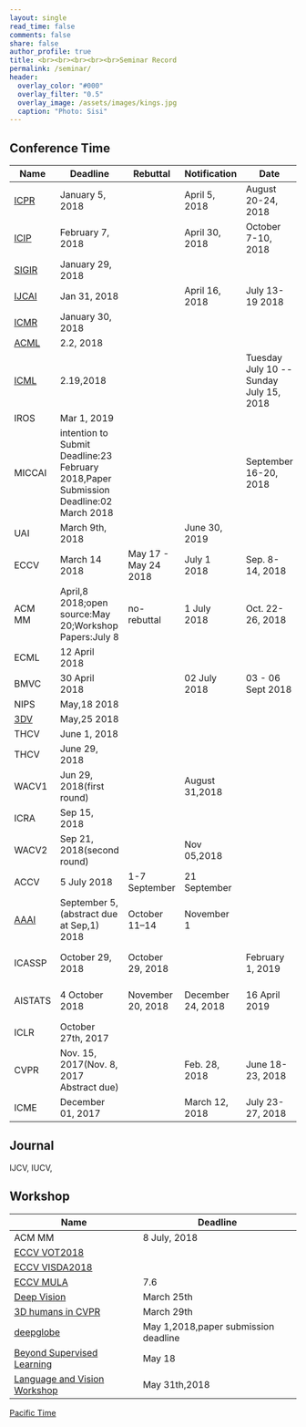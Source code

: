 ```yaml
---
layout: single
read_time: false
comments: false
share: false
author_profile: true
title: <br><br><br><br><br>Seminar Record
permalink: /seminar/
header:
  overlay_color: "#000"
  overlay_filter: "0.5"
  overlay_image: /assets/images/kings.jpg
  caption: "Photo: Sisi"
---
```


<!--
## Seminar Record


> <small>
    2017.11.3<br>
    Network Compresssion<br>
    (<a href="/note/compress-network.pdf"  target="_blank">.pdf</a>)
</small>

> <small>
    2017.10.3<br>
    Large Kernel Matters<br>
    (<a href="/note/largeKernelMatters.pdf"  target="_blank">.pdf</a>)
</small>


> <small>
    2017.6.19<br>
    Training Neural Networks Without Gradients: A Scalable ADMM Approach<br>
    (<a href="/note/admm_nn.pdf"  target="_blank">.pdf</a>)
</small>
-->

## Conference Time 

| Name | Deadline | Rebuttal | Notification | Date | Place |
| --- | --- | --- | --- | --- | --- |
| <a href="http://www.icpr2018.org/"  target="_blank" >ICPR</a> | January 5, 2018 |  | April 5, 2018 |August 20-24, 2018 |  Beijing|
| <a href="https://2018.ieeeicip.org/ImportantDates.asp"  target="_blank" >ICIP</a> | February 7, 2018 |  | April 30, 2018 | October 7-10, 2018	 |  Athens, Greece|
| <a href="http://sigir.org/sigir2018/"  target="_blank" >SIGIR</a>|January 29, 2018|  |  |||
|<a href="https://www.ijcai-18.org/important-dates/"  target="_blank" >IJCAI</a> |Jan 31, 2018|  |  April 16, 2018 |July 13-19 2018|  Stockholm, Sweden|
|<a href="http://www.icmr2018.org/"  target="_blank" >ICMR</a>|January 30, 2018|  |  |||
|<a href="http://www.acml-conf.org/2018/"  target="_blank">ACML</a>| 2.2, 2018 |  |  |||
|<a href="https://2017.icml.cc/Conferences/2018"  target="_blank">ICML</a>|2.19,2018|  |  |Tuesday July 10 -- Sunday July 15, 2018| Stockholm Sweden|
|IROS|Mar 1, 2019|  | |||
|MICCAI|intention to Submit Deadline:23 February 2018,Paper Submission Deadline:02 March 2018|  |  |September 16-20, 2018| Granada Conference Centre|
|UAI|March 9th, 2018|  | June 30, 2019 ||Macau,China|
| ECCV | March 14 2018 |May 17 - May 24 2018| July 1 2018 |Sep. 8-14, 2018|Munich, Germany|
| ACM MM | April,8 2018;open source:May 20;Workshop Papers:July 8 |no-rebuttal  | 1 July 2018 |Oct. 22-26, 2018|Seoul, Korea|
|ECML|12 April 2018|  |  |||
|BMVC|30 April 2018|  | 02 July 2018 |03 - 06 Sept 2018|Northumbria University|
|NIPS| May,18  2018 |  |  |||
|<a href="http://3dv18.uniud.it/"  target="_blank">3DV</a>| May,25  2018 |  |  ||
|THCV|June 1, 2018|  |  |||
|THCV|June 29, 2018|  |  |||
|WACV1|Jun 29, 2018(first round)|  |  August 31,2018|||
|ICRA|Sep 15, 2018|  | |||
|WACV2|Sep 21, 2018(second round)|  |  Nov 05,2018|||
|ACCV|5 July 2018 | 1-7 September |  21 September|||
| <a href="https://aaai.org/Conferences/AAAI-19/aaai19call/#"  target="_blank">AAAI</a> | September 5,(abstract due at Sep,1) 2018 | October 11–14 | November 1 |||
| ICASSP | October 29, 2018|October 29, 2018  |  |February 1, 2019|12 - 17 May, 2019 · Brighton, UK|
|AISTATS|4 October 2018  | November 20, 2018 | December 24, 2018 |16 April 2019|Naha, Okinawa, Japan  |
|ICLR|October 27th, 2017|  |  ||  |
| CVPR |  Nov. 15, 2017(Nov. 8, 2017 Abstract due)|  | Feb. 28, 2018 | June 18-23, 2018 | Salt Lake City, Utah, USA |
| ICME |  December 01, 2017|  | March 12, 2018 | July 23-27, 2018 | San Diego, USA|

## Journal

IJCV, IUCV,


## Workshop

| Name | Deadline |
|------|------|
|ACM MM|8 July, 2018|
|[ECCV VOT2018](http://www.votchallenge.net/vot2018/)|
|[ECCV VISDA2018](http://ai.bu.edu/visda-2018/)|
|[ECCV MULA](https://mula2018.github.io/)|7.6|
|[Deep Vision](https://deepvision.data61.csiro.au/index.html)|March 25th|
|[3D humans in CVPR](https://project.inria.fr/humans2018/)|March 29th|
|[deepglobe](http://deepglobe.org/challenge.html)|May 1,2018,paper submission deadline|
|[Beyond Supervised Learning](http://www.beyond-supervised.ai/)|May 18|
|[Language and Vision Workshop](http://languageandvision.com/submissions.html)|May 31th,2018|



<div class="thetimenow-embeddable-clock" data-type="clock" data-font-color="#000000" data-border-color="#000000" data-background-color="#ffffff" data-font-size="60" data-location-type="timezone" data-location-id="115" > <a href="http://zh.thetimenow.com/pst/pacific_standard_time" rel="nofollow" target="_blank">Pacific Time</a> </div> 
<script type="text/javascript" src="http://zh.thetimenow.com/ttn-embed.min.js"></script>
